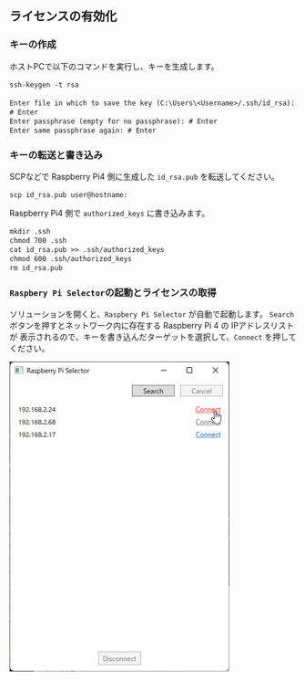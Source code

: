 ## ライセンスの有効化

### キーの作成

ホストPCで以下のコマンドを実行し、キーを生成します。

```
ssh-keygen -t rsa

Enter file in which to save the key (C:\Users\<Username>/.ssh/id_rsa): # Enter
Enter passphrase (empty for no passphrase): # Enter
Enter same passphrase again: # Enter
```

### キーの転送と書き込み

SCPなどで Raspberry Pi4 側に生成した `id_rsa.pub` を転送してください。

```
scp id_rsa.pub user@hostname:
```

Raspberry Pi4 側で `authorized_keys` に書き込みます。

```
mkdir .ssh
chmod 700 .ssh
cat id_rsa.pub >> .ssh/authorized_keys
chmod 600 .ssh/authorized_keys
rm id_rsa.pub
```

### `Raspbery Pi Selector`の起動とライセンスの取得

ソリューションを開くと、`Raspbery Pi Selector` が自動で起動します。
`Search` ボタンを押すとネットワーク内に存在する Raspberry Pi 4 の IPアドレスリストが
表示されるので、キーを書き込んだターゲットを選択して、`Connect` を押してください。

   ![select-rpi4](img/rpi4-selector.png)
